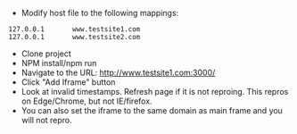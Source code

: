 - Modify host file to the following mappings:
```
127.0.0.1       www.testsite1.com
127.0.0.1       www.testsite2.com
```
- Clone project
- NPM install/npm run
- Navigate to the URL: http://www.testsite1.com:3000/
- Click "Add Iframe" button
- Look at invalid timestamps. Refresh page if it is not reproing. This repros on Edge/Chrome, but not IE/firefox.
- You can also set the iframe to the same domain as main frame and you will not repro.
